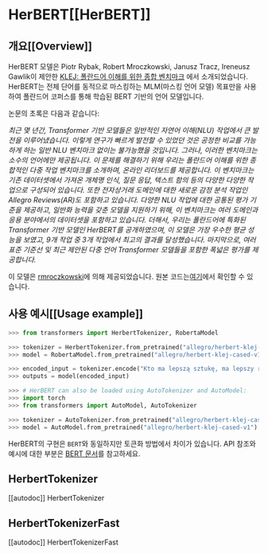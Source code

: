<!--Copyright 2020 The HuggingFace Team. All rights reserved.

Licensed under the Apache License, Version 2.0 (the "License"); you may not use this file except in compliance with
the License. You may obtain a copy of the License at

http://www.apache.org/licenses/LICENSE-2.0

Unless required by applicable law or agreed to in writing, software distributed under the License is distributed on
an "AS IS" BASIS, WITHOUT WARRANTIES OR CONDITIONS OF ANY KIND, either express or implied. See the License for the
specific language governing permissions and limitations under the License.

⚠️ Note that this file is in Markdown but contain specific syntax for our doc-builder (similar to MDX) that may not be
rendered properly in your Markdown viewer.

-->

# HerBERT[[HerBERT]]

## 개요[[Overview]]

HerBERT 모델은 Piotr Rybak, Robert Mroczkowski, Janusz Tracz, Ireneusz Gawlik이 제안한 [KLEJ: 폴란드어 이해를 위한 종합 벤치마크](https://www.aclweb.org/anthology/2020.acl-main.111.pdf) 에서 소개되었습니다. HerBERT는 전체 단어를 동적으로 마스킹하는 MLM(마스킹 언어 모델) 목표만을 사용하여 폴란드어 코퍼스를 통해 학습된 BERT 기반의 언어 모델입니다.

논문의 초록은 다음과 같습니다:

*최근 몇 년간, Transformer 기반 모델들은 일반적인 자연어 이해(NLU) 작업에서 큰 발전을 이루어냈습니다. 이렇게 연구가 빠르게 발전할 수 있었던 것은 공정한 비교를 가능하게 하는 일반 NLU 벤치마크 없이는 불가능했을 것입니다. 그러나, 이러한 벤치마크는 소수의 언어에만 제공됩니다. 이 문제를 해결하기 위해 우리는 폴란드어 이해를 위한 종합적인 다중 작업 벤치마크를 소개하며, 온라인 리더보드를 제공합니다. 이 벤치마크는 기존 데이터셋에서 가져온 개체명 인식, 질문 응답, 텍스트 함의 등의 다양한 다양한 작업으로 구성되어 있습니다. 또한 전자상거래 도메인에 대한 새로운 감정 분석 작업인 Allegro Reviews(AR)도 포함하고 있습니다. 다양한 NLU 작업에 대한 공통된 평가 기준을 제공하고, 일반화 능력을 갖춘 모델을 지원하기 위해, 이 벤치마크는 여러 도메인과 응용 분야에서의 데이터셋을 포함하고 있습니다. 더해서, 우리는 폴란드어에 특화된 Transformer 기반 모델인 HerBERT를 공개하였으며, 이 모델은 가장 우수한 평균 성능을 보였고, 9개 작업 중 3개 작업에서 최고의 결과를 달성했습니다. 마지막으로, 여러 표준 기준선 및 최근 제안된 다중 언어 Transformer 모델들을 포함한 폭넓은 평가를 제공합니다.*

이 모델은 [rmroczkowski](https://huggingface.co/rmroczkowski)에 의해 제공되었습니다. 원본 코드는[여기](https://github.com/allegro/HerBERT)에서 확인할 수 있습니다.


## 사용 예시[[Usage example]]

```python
>>> from transformers import HerbertTokenizer, RobertaModel

>>> tokenizer = HerbertTokenizer.from_pretrained("allegro/herbert-klej-cased-tokenizer-v1")
>>> model = RobertaModel.from_pretrained("allegro/herbert-klej-cased-v1")

>>> encoded_input = tokenizer.encode("Kto ma lepszą sztukę, ma lepszy rząd – to jasne.", return_tensors="pt")
>>> outputs = model(encoded_input)

>>> # HerBERT can also be loaded using AutoTokenizer and AutoModel:
>>> import torch
>>> from transformers import AutoModel, AutoTokenizer

>>> tokenizer = AutoTokenizer.from_pretrained("allegro/herbert-klej-cased-tokenizer-v1")
>>> model = AutoModel.from_pretrained("allegro/herbert-klej-cased-v1")
```

<Tip>
 
HerBERT의 구현은 `BERT`와 동일하지만 토큰화 방법에서 차이가 있습니다. API 참조와 예시에 대한 부분은 [BERT 문서](bert)를 참고하세요. 

</Tip>

## HerbertTokenizer

[[autodoc]] HerbertTokenizer

## HerbertTokenizerFast

[[autodoc]] HerbertTokenizerFast
